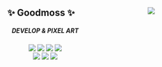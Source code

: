 
<!--
**Goodmoss/Goodmoss** is a ✨ _special_ ✨ repository because its `README.md` (this file) appears on your GitHub profile.

![C](https://img.shields.io/badge/c-%2300599C.svg?style=for-the-badge&logo=c&logoColor=white)
  ![C++](https://img.shields.io/badge/c++-%2300599C.svg?style=for-the-badge&logo=c%2B%2B&logoColor=white)
  ![Python](https://img.shields.io/badge/python-3670A0?style=for-the-badge&logo=python&logoColor=ffdd54)

[![Top Langs](https://github-readme-stats.vercel.app/api/top-langs/?username=Goodmoss&layout=compact)](https://github.com/anuraghazra/github-readme-stats)
[![Top Langs](https://github-readme-stats.vercel.app/api/top-langs/?username=Goodmoss&layout=compact)](https://github.com/anuraghazra/github-readme-stats)

  <img alt="c" src ="https://img.shields.io/badge/c-A8B9CC.svg?&style=for-the-badge&logo=c&logoColor=white"/>
  <img alt="c++" src ="https://img.shields.io/badge/c++-00599C.svg?&style=for-the-badge&logo=c%2B%2B&logoColor=white"/>
  <img alt="Python" src ="https://img.shields.io/badge/Python-3776AB.svg?&style=for-the-badge&logo=Python&logoColor=white"/>
  <img alt="Aseprite" src ="https://img.shields.io/badge/Aseprite-7D929E.svg?&style=for-the-badge&logo=Aseprite&logoColor=white"/>

<img src="https://img.shields.io/badge/c-A8B9CC?style=flat-square&logo=c&logoColor=white"/></a>
<img src="https://img.shields.io/badge/c++-00599C?style=flat-square&logo=c%2B%2B&logoColor=white"/></a>
<img src="https://img.shields.io/badge/Python-3776AB?style=flat-square&logo=Python&logoColor=white"/></a>
<img src="https://img.shields.io/badge/Aseprite-7D929E?style=flat-square&logo=Aseprite&logoColor=white"/></a>

-->

<div align=center>
  
  <a><img align="right" src="https://github-readme-stats.vercel.app/api/top-langs/?username=Goodmoss&layout=compact&langs_count=10"/></a>
  
  
  ## ✨ Goodmoss ✨
  
  ##### DEVELOP & PIXEL ART 
  <img src="https://img.shields.io/badge/c-A8B9CC?style=flat-square&logo=c&logoColor=white"/></a>
  <img src="https://img.shields.io/badge/c++-00599C?style=flat-square&logo=c%2B%2B&logoColor=white"/></a>
  <img src="https://img.shields.io/badge/Python-3776AB?style=flat-square&logo=Python&logoColor=white"/></a>
  <img src="https://img.shields.io/badge/Aseprite-7D929E?style=flat-square&logo=Aseprite&logoColor=white"/></a>
  <br>
  <a href="https://goodmoss.tistory.com/"><img src="https://img.shields.io/badge/Tistory-00205B?style=flat-square&logo=Chupa%20Chups&logoColor=white"/></a>
  <a href="https://www.instagram.com/_r0u0r_/"><img src="https://img.shields.io/badge/Instagram-E4405F?style=flat-square&logo=Instagram&logoColor=white"/></a>
  <a href="https://twitter.com/Life_is_PIXEL"><img src="https://img.shields.io/badge/Twitter-1DA1F2?style=flat-square&logo=Twitter&logoColor=white"/></a>
  
</div>


